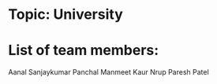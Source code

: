# Topic: University

# List of team members:
Aanal Sanjaykumar Panchal
Manmeet Kaur
Nrup Paresh Patel
